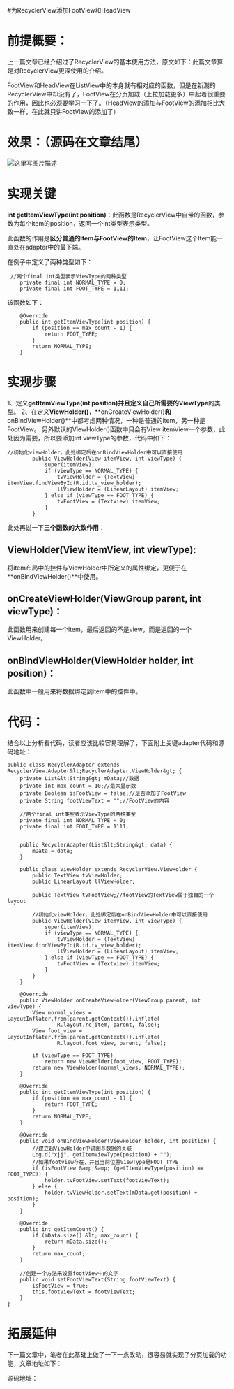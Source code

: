 #为RecyclerView添加FootView和HeadView
# 前提概要：

上一篇文章已经介绍过了RecyclerView的基本使用方法，原文如下：此篇文章算是对RecyclerView更深使用的介绍。

FootView和HeadView在ListView中的本身就有相对应的函数，但是在新潮的RecyclerView中却没有了，FootView在分页加载（上拉加载更多）中起着很重要的作用，因此也必须要学习一下了。（HeadView的添加与FootView的添加相比大致一样，在此就只讲FootView的添加了）

# 效果：（源码在文章结尾）

<img src="https://imgconvert.csdnimg.cn/aHR0cDovL2ltZy5ibG9nLmNzZG4ubmV0LzIwMTYxMDExMTQxNTIwNjE0" alt="这里写图片描述">

# 实现关键

**int getItemViewType(int position)**：此函数是RecyclerView中自带的函数，参数为每个item的position，返回一个int类型表示类型。

此函数的作用是**区分普通的item与FootView的Item**，让FootView这个Item能一直处在adapter中的最下端。

在例子中定义了两种类型如下：

```
 //两个final int类型表示ViewType的两种类型
    private final int NORMAL_TYPE = 0;
    private final int FOOT_TYPE = 1111;

```

该函数如下：

```
    @Override
    public int getItemViewType(int position) {
        if (position == max_count - 1) {
            return FOOT_TYPE;
        }
        return NORMAL_TYPE;
    }

```

# 实现步骤

1、定义**getItemViewType(int position)<strong>并且定义自己所需要的**ViewType</strong>的类型。 2、在定义**ViewHolder()**，**onCreateViewHolder()**和**onBindViewHolder()**中都考虑两种情况，一种是普通的item，另一种是FootView。 另外默认的ViewHolder()函数中只会有View itemView一个参数，此处因为需要，所以要添加int viewType的参数，代码中如下：

```
//初始化viewHolder，此处绑定后在onBindViewHolder中可以直接使用
        public ViewHolder(View itemView, int viewType) {
            super(itemView);
            if (viewType == NORMAL_TYPE) {
                tvViewHolder = (TextView) itemView.findViewById(R.id.tv_view_holder);
                llViewHolder = (LinearLayout) itemView;
            } else if (viewType == FOOT_TYPE) {
                tvFootView = (TextView) itemView;
            }
        }

```

此处再说一下**三个函数的大致作用**：

## ViewHolder(View itemView, int viewType):

将item布局中的控件与ViewHolder中所定义的属性绑定，更便于在**onBindViewHolder()**中使用。

## onCreateViewHolder(ViewGroup parent, int viewType)：

此函数用来创建每一个item，最后返回的不是view，而是返回的一个ViewHolder。

## onBindViewHolder(ViewHolder holder, int position)：

此函数中一般用来将数据绑定到item中的控件中。

# 代码：

结合以上分析看代码，读者应该比较容易理解了，下面附上关键adapter代码和源码地址：

```
public class RecyclerAdapter extends RecyclerView.Adapter&lt;RecyclerAdapter.ViewHolder&gt; {
    private List&lt;String&gt; mData;//数据
    private int max_count = 10;//最大显示数
    private Boolean isFootView = false;//是否添加了FootView
    private String footViewText = "";//FootView的内容

    //两个final int类型表示ViewType的两种类型
    private final int NORMAL_TYPE = 0;
    private final int FOOT_TYPE = 1111;


    public RecyclerAdapter(List&lt;String&gt; data) {
        mData = data;
    }

    public class ViewHolder extends RecyclerView.ViewHolder {
        public TextView tvViewHolder;
        public LinearLayout llViewHolder;

        public TextView tvFootView;//footView的TextView属于独自的一个layout

        //初始化viewHolder，此处绑定后在onBindViewHolder中可以直接使用
        public ViewHolder(View itemView, int viewType) {
            super(itemView);
            if (viewType == NORMAL_TYPE) {
                tvViewHolder = (TextView) itemView.findViewById(R.id.tv_view_holder);
                llViewHolder = (LinearLayout) itemView;
            } else if (viewType == FOOT_TYPE) {
                tvFootView = (TextView) itemView;
            }
        }
    }

    @Override
    public ViewHolder onCreateViewHolder(ViewGroup parent, int viewType) {
        View normal_views = LayoutInflater.from(parent.getContext()).inflate(
                R.layout.rc_item, parent, false);
        View foot_view = LayoutInflater.from(parent.getContext()).inflate(
                R.layout.foot_view, parent, false);

        if (viewType == FOOT_TYPE)
            return new ViewHolder(foot_view, FOOT_TYPE);
        return new ViewHolder(normal_views, NORMAL_TYPE);
    }

    @Override
    public int getItemViewType(int position) {
        if (position == max_count - 1) {
            return FOOT_TYPE;
        }
        return NORMAL_TYPE;
    }

    @Override
    public void onBindViewHolder(ViewHolder holder, int position) {
        //建立起ViewHolder中试图与数据的关联
        Log.d("xjj", getItemViewType(position) + "");
        //如果footview存在，并且当前位置ViewType是FOOT_TYPE
        if (isFootView &amp;&amp; (getItemViewType(position) == FOOT_TYPE)) {
            holder.tvFootView.setText(footViewText);
        } else {
            holder.tvViewHolder.setText(mData.get(position) + position);
        }
    }

    @Override
    public int getItemCount() {
        if (mData.size() &lt; max_count) {
            return mData.size();
        }
        return max_count;
    }

    //创建一个方法来设置footView中的文字
    public void setFootViewText(String footViewText) {
        isFootView = true;
        this.footViewText = footViewText;
    }
}

```

# 拓展延伸

下一篇文章中，笔者在此基础上做了一下一点改动，很容易就实现了分页加载的功能，文章地址如下： 

源码地址：
